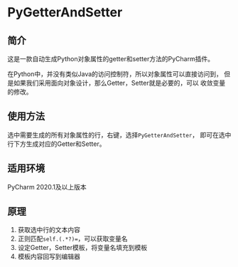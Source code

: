 # PyGetterAndSetter
## 简介
这是一款自动生成Python对象属性的getter和setter方法的PyCharm插件。  

在Python中，并没有类似Java的访问控制符，所以对象属性可以直接访问到，
但是如果我们采用面向对象设计，那么Getter，Setter就是必要的，可以
收敛变量的修改。


## 使用方法
选中需要生成的所有对象属性的行，右键，选择`PyGetterAndSetter`，
即可在选中行下方生成对应的Getter和Setter。

## 适用环境
PyCharm 2020.1及以上版本

## 原理
1. 获取选中行的文本内容
2. 正则匹配`self.(.*?)=`，可以获取变量名
3. 设定Getter，Setter模板，将变量名填充到模板
4. 模板内容回写到编辑器